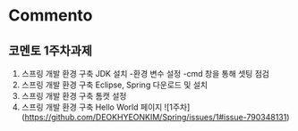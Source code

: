 # Commento
## 코멘토 1주차과제
1. 스프링 개발 환경 구축 JDK 설치
-환경 변수 설정
-cmd 창을 통해 셋팅 점검
2. 스프링 개발 환경 구축 Eclipse, Spring 다운로드 및 설치
3. 스프링 개발 환경 구축 톰캣 설정
4. 스프링 개발 환경 구축 Hello World 페이지
![1주차] (https://github.com/DEOKHYEONKIM/Spring/issues/1#issue-790348131)
